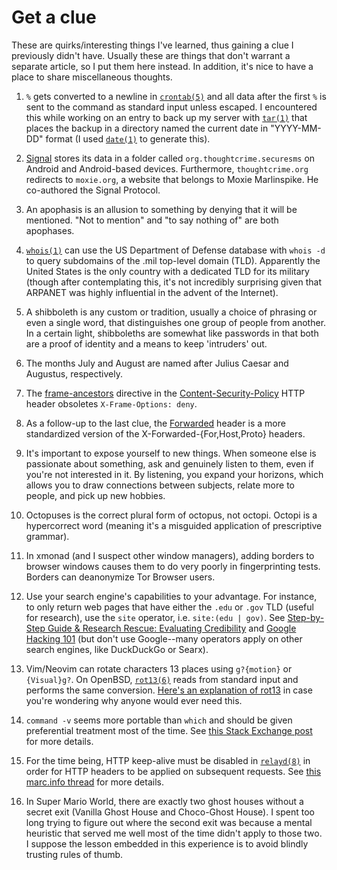 # Get a clue

These are quirks/interesting things I've learned, thus gaining a clue
I previously didn't have. Usually these are things that don't warrant
a separate article, so I put them here instead. In addition, it's nice
to have a place to share miscellaneous thoughts.

1. `%` gets converted to a newline in
   [`crontab(5)`](https://man.openbsd.org/crontab.5) and all data after
   the first `%` is sent to the command as standard input unless
   escaped. I encountered this while working on an entry to back up my
   server with [`tar(1)`](https://man.openbsd.org/tar) that places the
   backup in a directory named the current date in "YYYY-MM-DD" format
   (I used [`date(1)`](https://man.openbsd.org/date) to generate this).

1. [Signal](https://www.signal.org/) stores its data in a folder called
   `org.thoughtcrime.securesms` on Android and Android-based
   devices. Furthermore, `thoughtcrime.org` redirects to `moxie.org`,
   a website that belongs to Moxie Marlinspike. He co-authored the
   Signal Protocol.

1. An apophasis is an allusion to something by denying that it will be
   mentioned. "Not to mention" and "to say nothing of" are both
   apophases.

1. [`whois(1)`](https://man.openbsd.org/whois) can use the US Department
   of Defense database with `whois -d` to query subdomains of the .mil
   top-level domain (TLD). Apparently the United States is the only
   country with a dedicated TLD for its military (though after
   contemplating this, it's not incredibly surprising given that ARPANET
   was highly influential in the advent of the Internet).

1. A shibboleth is any custom or tradition, usually a choice of phrasing
   or even a single word, that distinguishes one group of people from
   another. In a certain light, shibboleths are somewhat like passwords
   in that both are a proof of identity and a means to keep 'intruders'
   out.

1. The months July and August are named after Julius Caesar and
   Augustus, respectively.

1. The
   [frame-ancestors](https://developer.mozilla.org/en-US/docs/Web/HTTP/Headers/Content-Security-Policy/frame-ancestors)
   directive in the
   [Content-Security-Policy](https://developer.mozilla.org/en-US/docs/Web/HTTP/Headers/Content-Security-Policy)
   HTTP header obsoletes `X-Frame-Options: deny`.

1. As a follow-up to the last clue, the
   [Forwarded](https://developer.mozilla.org/en-US/docs/Web/HTTP/Headers/Forwarded)
   header is a more standardized version of the
   X-Forwarded-{For,Host,Proto} headers.

1. It's important to expose yourself to new things. When someone else is
   passionate about something, ask and genuinely listen to them, even if
   you're not interested in it. By listening, you expand your horizons,
   which allows you to draw connections between subjects, relate more to
   people, and pick up new hobbies.

1. Octopuses is the correct plural form of octopus, not octopi. Octopi
   is a hypercorrect word (meaning it's a misguided application of
   prescriptive grammar).

1. In xmonad (and I suspect other window managers), adding borders to
   browser windows causes them to do very poorly in fingerprinting
   tests. Borders can deanonymize Tor Browser users.

1. Use your search engine's capabilities to your advantage. For
   instance, to only return web pages that have either the `.edu` or
   `.gov` TLD (useful for research), use the `site` operator,
   i.e. `site:(edu | gov)`. See [Step-by-Step Guide & Research Rescue:
   Evaluating
   Credibility](https://guides.lib.byu.edu/c.php?g=216340&p=1428399) and
   [Google Hacking
   101](https://www.oakton.edu/user/2/rjtaylor/CIS101/Google%20Hacking%20101.pdf)
   (but don't use Google--many operators apply on other search engines,
   like DuckDuckGo or Searx).

1. Vim/Neovim can rotate characters 13 places using `g?{motion}` or
   `{Visual}g?`. On OpenBSD, [`rot13(6)`](https://man.openbsd.org/rot13)
   reads from standard input and performs the same conversion. [Here's
   an explanation of rot13](https://kb.iu.edu/d/aeol) in case you're
   wondering why anyone would ever need this.

1. `command -v` seems more portable than `which` and should be given
   preferential treatment most of the time. See [this Stack Exchange
   post](https://unix.stackexchange.com/questions/85249/why-not-use-which-what-to-use-then)
   for more details.

1. For the time being, HTTP keep-alive must be disabled in
   [`relayd(8)`](https://man.openbsd.org/relayd) in order for HTTP
   headers to be applied on subsequent requests. See [this marc.info
   thread](https://marc.info/?l=openbsd-misc&m=150287292709311&w=2) for
   more details.

1. In Super Mario World, there are exactly two ghost houses without a
   secret exit (Vanilla Ghost House and Choco-Ghost House). I spent too
   long trying to figure out where the second exit was because a mental
   heuristic that served me well most of the time didn't apply to those
   two. I suppose the lesson embedded in this experience is to avoid
   blindly trusting rules of thumb.
